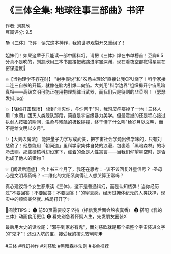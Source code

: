 # 《三体全集: 地球往事三部曲》书评

作者: 刘慈欣  
豆瓣评分: 9.5  



📚《三体》书评｜读完这本神作，我的世界观裂开又重组了！

姐妹们！如果这辈子只能读一部中国科幻，请把《三体》焊在书单榜首！豆瓣9.5分真不是吹的，刘慈欣用三本书直接把我踹进宇宙深渊，现在看夜空都觉得星星在密谋造反🌌

🔥【当物理学不存在时】
"射手假说"和"农场主理论"直接让我CPU烧了！科学家接二连三自杀的开篇，就像在脑内引爆二向箔。大刘用"科学边界"组织揭开宇宙黑暗真相——高级文明可能正在用物理规律当武器，而我们只是待割的韭菜啊！（瑟瑟发抖.jpg）

💥【降维打击现场】
读到"消灭你，与你何干"时，我鸡皮疙瘩掉了一地！三体人用「水滴」团灭人类舰队那段，简直是宇宙级暴力美学。但最震撼的还是程心接过执剑人按钮的瞬间，温柔与残酷的极致碰撞，终于懂了什么叫"给岁月以文明，而不是给文明以岁月"。

✨【大刘の魔法】
能把量子力学写成武侠，把宇宙社会学炖出佛学味的，只有刘慈欣了！他总能用「朝闻道」里科学家集体自焚的浪漫，包裹着「黑暗森林」的冰冷法则。那些硬核科幻设定下，藏着的全是人性寓言——当我们仰望星空时，是否也成了他人的猎物？

💡【阅读后遗症】
合上书三个月了，我还在思考：
▫️该不该回复外星信号？
▫️圣母心是文明毒药吗？
▫️二维化的太阳系美得让人想哭算正常吗？

真心建议每个女生都来读《三体》，这不是普通科幻，而是认知核弹！当你经历过"不要回答！不要回答！不要回答！"的窒息感，经历过掩体纪元的人类抉择，现实中的烦恼突然就...格局打开了✨

📌阅读TIPS：
❶ 前50页需要咬牙坚持（相信我后面会熬夜真香）
❷ 搭配《我的三体》动画食用更佳
❸ 看完别急着怀疑人生，先发朋友圈装X

最后用大史的话收尾："邪乎到家必有鬼"，而刘慈欣就是那个把整个宇宙装进文字的"鬼才"！还没入坑的宝，接受我的按头安利吧👽

#三体 #科幻神作 #刘慈欣 #黑暗森林法则 #书单推荐
